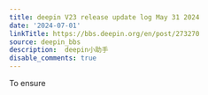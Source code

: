 ```yaml
---
title: deepin V23 release update log May 31 2024
date: '2024-07-01'
linkTitle: https://bbs.deepin.org/en/post/273270
source: deepin_bbs
description:  deepin小助手 
disable_comments: true
---
```

To ensure 
